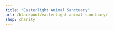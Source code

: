 ```yaml
---
title: "Easterlight Animal Sanctuary"
url: /blackpool/easterlight-animal-sanctuary/
shop: charity
---
```

